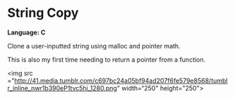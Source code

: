 # String Copy
<strong>Language: C</strong>

Clone a user-inputted string using malloc and pointer math.

This is also my first time needing to return a pointer from a function.

<img src ="http://41.media.tumblr.com/c697bc24a05bf94ad207f6fe579e8568/tumblr_inline_nwr1b390eP1tvc5hi_1280.png" width=“250" height="250">

